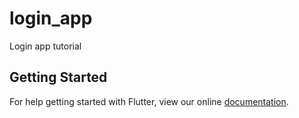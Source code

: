 # login_app

Login app tutorial

## Getting Started

For help getting started with Flutter, view our online
[documentation](https://flutter.io/).
